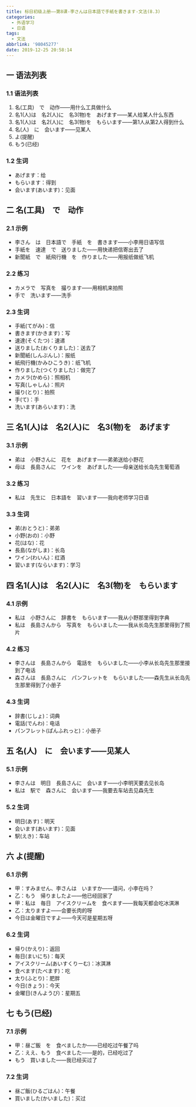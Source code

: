 ```yaml
---
title: 标日初级上册——第8课-李さんは日本語で手紙を書きます-文法(8.3)
categories:
  - 外语学习
  - 日语
tags:
  - 文法
abbrlink: '98045277'
date: 2019-12-25 20:58:14
---
```

## 一 语法列表
### 1.1 语法列表
1. 名(工具)　で　动作——用什么工具做什么
2. 名1(人)は　名2(人)に　名3(物)を　あげます——某人给某人什么东西
3. 名1(人)は　名2(人)に　名3(物)を　もらいます——第1人从第2人得到什么
4. 名(人)　に　会います——见某人
5. よ(提醒)
6. もう(已经)

<!--more-->

### 1.2 生词

* あげます：给
* もらいます：得到
* 会います(あいます)：见面

## 二 名(工具)　で　动作

### 2.1 示例

* 李さん　は　日本語で　手紙　を　書きます——小李用日语写信
* 手紙を　速達　で　送りました——用快递把信寄出去了
* 新聞紙　で　紙飛行機　を　作りました——用报纸做纸飞机

### 2.2 练习

* カメラで　写真を　撮ります——用相机来拍照
* 手で　洗います——洗手

### 2.3 生词

* 手紙(てがみ)：信
* 書きます(かきます)：写
* 速達(そくたつ)：速递
* 送りました(おくりました)：送去了
* 新聞紙(しんぶんし)：报纸
* 紙飛行機(かみひこうき)：纸飞机
* 作りました(つくりました)：做完了
* カメラ(かめら)：照相机
* 写真(しゃしん)：照片
* 撮り(とり)：拍照
* 手(て)：手
* 洗います(あらいます)：洗

## 三 名1(人)は　名2(人)に　名3(物)を　あげます

### 3.1 示例

* 弟は　小野さんに　花を　あげます——弟弟送给小野花
* 母は　長島さんに　ワインを　あげました——母亲送给长岛先生葡萄酒

### 3.2 练习

* 私は　先生に　日本語を　習います——我向老师学习日语

### 3.3 生词

* 弟(おとうと)：弟弟
* 小野(おの)：小野
* 花(はな)：花
* 長島(ながしま)：长岛
* ワイン(わいん)：红酒
* 習います(ならいます)：学习

## 四 名1(人)は　名2(人)に　名3(物)を　もらいます

### 4.1 示例

* 私は　小野さんに　辞書を　もらいます——我从小野那里得到字典
* 私は　長島さんから　写真を　もらいました——我从长岛先生那里得到了照片　

### 4.2 练习

* 李さんは　長島さんから　電話を　もらいました——小李从长岛先生那里接到了电话
* 森さんは　長島さんに　パンフレットを　もらいました——森先生从长岛先生那里得到了小册子

### 4.3 生词

* 辞書(じしょ)：词典
* 電話(でんわ)：电话
* パンフレット(ぱんふれっと)：小册子

## 五 名(人)　に　会います——见某人

### 5.1 示例

* 李さんは　明日　長島さんに　会います——小李明天要去见长岛
* 私は　駅で　森さんに　会います——我要去车站去见森先生

### 5.2 生词

* 明日(あす)：明天
* 会います(あいます)：见面
* 駅(えき)：车站

## 六 よ(提醒)

### 6.1 示例

* 甲：すみません、李さんは　いますか——请问，小李在吗？
* 乙：もう　帰りましたよ——他已经回家了
* 甲：私は　毎日　アイスクリームを　食べます——我每天都会吃冰淇淋
* 乙：太りますよ——会要长肉的呀
* 今日は金曜日ですよ——今天可是星期五呀

### 6.2 生词

* 帰り(かえり)：返回
* 毎日(まいにち)：每天
* アイスクリーム(あいすくりーむ)：冰淇淋
* 食べます(たべます)：吃
* 太り(ふとり)：肥胖
* 今日(きょう)：今天
* 金曜日(きんようび)：星期五

## 七 もう(已经)

### 7.1 示例

* 甲：昼ご飯　を　食べましたか——已经吃过午餐了吗
* 乙：ええ、もう　食べました——是的，已经吃过了
* もう　買いました——我已经买过了

### 7.2 生词

* 昼ご飯(ひるごはん)：午餐
* 買いました(かいました)：买过